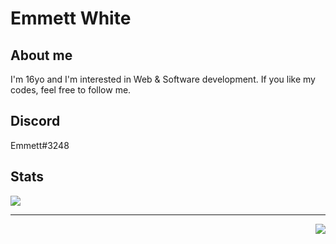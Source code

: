 # Emmett White
## About me
I'm 16yo and I'm interested in Web & Software development. 
If you like my codes, feel free to follow me.

## Discord
Emmett#3248

<h2>Stats</h2>

<p align="left">
  <img src="https://github-readme-stats.vercel.app/api?username=emmett-white&show_icons=true&theme=radical">
  <br>
  <hr>
</p>
<p align="right">
  <img src="https://github-readme-stats.vercel.app/api/top-langs/?username=emmett-white&langs_count=8&theme=radical"></p>
